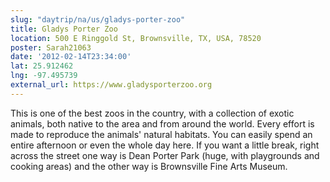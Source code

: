 ```yaml
---
slug: "daytrip/na/us/gladys-porter-zoo"
title: Gladys Porter Zoo
location: 500 E Ringgold St, Brownsville, TX, USA, 78520
poster: Sarah21063
date: '2012-02-14T23:34:00'
lat: 25.912462
lng: -97.495739
external_url: https://www.gladysporterzoo.org
---
```


This is one of the best zoos in the country, with a collection of exotic animals, both native to the area and from around the world.  Every effort is made to reproduce the animals' natural habitats.  You can easily spend an entire afternoon or even the whole day here.  If you want a little break, right across the street one way is Dean Porter Park (huge, with playgrounds and cooking areas) and the other way is Brownsville Fine Arts Museum.

